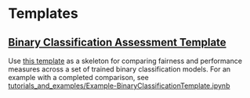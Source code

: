 # Templates

## [Binary Classification Assessment Template](Template-BinaryClassificationAssessment.ipynb)
Use [this template](Template-BinaryClassificationAssessment.ipynb) as a skeleton for comparing fairness and performance measures across a set of trained binary classification models. For an example with a completed comparison, see [tutorials_and_examples/Example-BinaryClassificationTemplate.ipynb](https://nbviewer.jupyter.org/github/KenSciResearch/fairMLHealth/blob/integration/tutorials_and_examples/Example-BinaryClassificationTemplate.ipynb)

